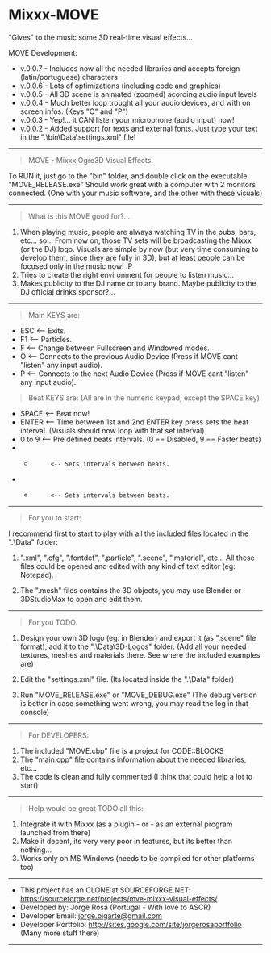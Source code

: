 # Mixxx-MOVE
"Gives" to the music some 3D real-time visual effects...


MOVE Development:

- v.0.0.7 - Includes now all the needed libraries and accepts foreign (latin/portuguese) characters
- v.0.0.6 - Lots of optimizations (including code and graphics)
- v.0.0.5 - All 3D scene is animated (zoomed) acording audio input levels
- v.0.0.4 - Much better loop trought all your audio devices, and with on screen infos. (Keys "O" and "P")
- v.0.0.3 - Yep!... it CAN listen your microphone (audio input) now!
- v.0.0.2 - Added support for texts and external fonts. Just type your text in the ".\bin\Data\settings.xml" file!

--------------------------------------------------------------------------------------------------

> MOVE - Mixxx Ogre3D Visual Effects:

To RUN it, just go to the "bin" folder, and double click on the executable "MOVE_RELEASE.exe"
Should work great with a computer with 2 monitors connected.
(One with your music software, and the other with these visuals)

--------------------------------------------------------------------------------------------------

> What is this MOVE good for?...

1) When playing music, people are always watching TV in the pubs, bars, etc... so... From now on, those TV sets will be broadcasting the Mixxx (or the DJ) logo. Visuals are simple by now (but very time consuming to develop them, since they are fully in 3D), but at least people can be focused only in the music now! :P
2) Tries to create the right environment for people to listen music...
3) Makes publicity to the DJ name or to any brand. Maybe publicity to the DJ official drinks sponsor?...

--------------------------------------------------------------------------------------------------

> Main KEYS are:

- ESC        <-- Exits.
- F1         <-- Particles.
- F          <-- Change between Fullscreen and Windowed modes.
- O          <-- Connects to the previous Audio Device (Press if MOVE cant "listen" any input audio).
- P          <-- Connects to the next Audio Device (Press if MOVE cant "listen" any input audio).

> Beat KEYS are: (All are in the numeric keypad, except the SPACE key)

- SPACE      <-- Beat now!
- ENTER      <-- Time between 1st and 2nd ENTER key press sets the beat interval.
               (Visuals should now loop with that set interval)
- 0 to 9     <-- Pre defined beats intervals. (0 == Disabled, 9 == Faster beats)
- -          <-- Sets intervals between beats.
- +          <-- Sets intervals between beats.

--------------------------------------------------------------------------------------------------

> For you to start:
   
I recommend first to start to play with all the included files located in the ".\Data" folder:

1) ".xml", ".cfg", ".fontdef", ".particle", ".scene", ".material", etc...
   All these files could be opened and edited with any kind of text editor (eg: Notepad).

2) The ".mesh" files contains the 3D objects, you may use Blender or 3DStudioMax to open and edit them.

--------------------------------------------------------------------------------------------------

> For you TODO:

1) Design your own 3D logo (eg: in Blender) and export it (as ".scene" file format),
   add it to the ".\Data\3D-Logos" folder.
   (Add all your needed textures, meshes and materials there. See where the included examples are)
   
2) Edit the "settings.xml" file.
   (Its located inside the ".\Data" folder)

3) Run "MOVE_RELEASE.exe" or "MOVE_DEBUG.exe"
   (The debug version is better in case something went wrong, you may read the log in that console)

--------------------------------------------------------------------------------------------------

> For DEVELOPERS:

1) The included "MOVE.cbp" file is a project for CODE::BLOCKS
2) The "main.cpp" file contains information about the needed libraries, etc...
3) The code is clean and fully commented (I think that could help a lot to start)
   
--------------------------------------------------------------------------------------------------

> Help would be great TODO all this:

1) Integrate it with Mixxx (as a plugin - or - as an external program launched from there)
2) Make it decent, its very very poor in features, but its better than nothing...
3) Works only on MS Windows (needs to be compiled for other platforms too)

--------------------------------------------------------------------------------------------------

- This project has an CLONE at SOURCEFORGE.NET: https://sourceforge.net/projects/mve-mixxx-visual-effects/
- Developed by: Jorge Rosa (Portugal - With love to ASCR)
- Developer Email: jorge.bigarte@gmail.com
- Developer Portfolio: http://sites.google.com/site/jorgerosaportfolio (Many more stuff there)

--------------------------------------------------------------------------------------------------

